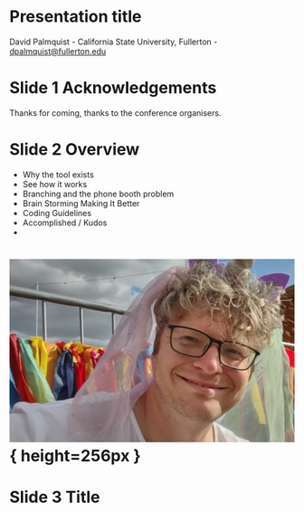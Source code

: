 # Presentation title

David Palmquist - California State University, Fullerton - dpalmquist@fullerton.edu


# Slide 1 Acknowledgements

Thanks for coming, thanks to the conference organisers.

# Slide 2 Overview
* Why the tool exists
* See how it works
* Branching and the phone booth problem
* Brain Storming Making It Better
* Coding Guidelines
* Accomplished / Kudos
* 

# ![Bob Turner](images/bobicorn.jpg){ height=256px }


# Slide 3 Title


